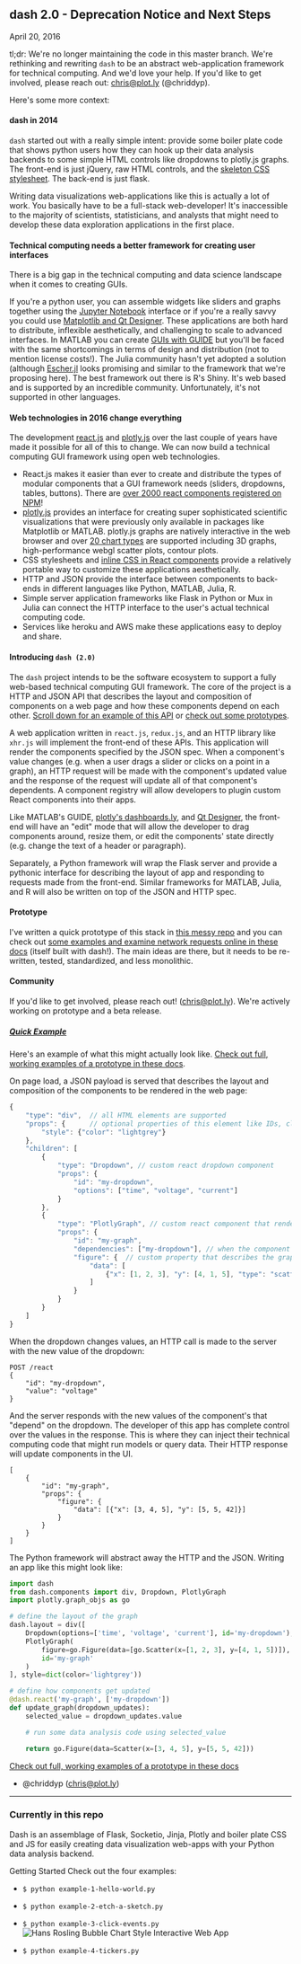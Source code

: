 ## dash 2.0 - Deprecation Notice and Next Steps

April 20, 2016

tl;dr: We're no longer maintaining the code in this master branch. We're rethinking and rewriting `dash` to be an abstract web-application framework for technical computing. And we'd love your help. If you'd like to get involved, please reach out: chris@plot.ly (@chriddyp).

Here's some more context:

#### dash in 2014

`dash` started out with a really simple intent: provide some boiler plate code that shows python users how they can hook up their data analysis backends to some simple HTML controls like dropdowns to plotly.js graphs. The front-end is just jQuery, raw HTML controls, and the [skeleton CSS stylesheet](http://getskeleton.com). The back-end is just flask.

Writing data visualizations web-applications like this is actually a lot of work. You basically have to be a full-stack web-developer! It's inaccessible to the majority of scientists, statisticians, and analysts that might need to develop these data exploration applications in the first place.

#### Technical computing needs a better framework for creating user interfaces

There is a big gap in the technical computing and data science landscape when it comes to creating GUIs.

If you're a python user, you can assemble widgets like sliders and graphs together using the [Jupyter Notebook](http://moderndata.plot.ly/widgets-in-ipython-notebook-and-plotly/) interface or if you're a really savvy you could use [Matplotlib and Qt Designer](http://blog.rcnelson.com/building-a-matplotlib-gui-with-qt-designer-part-1/). These applications are both hard to distribute, inflexible aesthetically, and challenging to scale to advanced interfaces. In MATLAB you can create [GUIs with GUIDE](http://www.mathworks.com/videos/creating-a-gui-with-guide-68979.html) but you'll be faced with the same shortcomings in terms of design and distribution (not to mention license costs!). The Julia community hasn't yet adopted a solution (although [Escher.jl](https://shashi.github.io/Escher.jl/) looks promising and similar to the framework that we're proposing here). The best framework out there is R's Shiny. It's web based and is supported by an incredible community. Unfortunately, it's not supported in other languages. 

#### Web technologies in 2016 change everything

The development [react.js](https://facebook.github.io/react/) and [plotly.js](https://github.com/plotly/plotly.js) over the last couple of years have made it possible for all of this to change. We can now build a technical computing GUI framework using open web technologies.

- React.js makes it easier than ever to create and distribute the types of modular components that a GUI framework needs (sliders, dropdowns, tables, buttons). There are [over 2000 react components registered on NPM](https://www.npmjs.com/browse/keyword/react-component?offset=2000)!
- [plotly.js](https://github.com/plotly/plotly.js) provides an interface for creating super sophisticated scientific visualizations that were previously only available in packages like Matplotlib or MATLAB. plotly.js graphs are natively interactive in the web browser and over [20 chart types](https://plot.ly/javascript/) are supported including 3D graphs, high-performance webgl scatter plots, contour plots.
- CSS stylesheets and [inline CSS in React components](https://github.com/FormidableLabs/radium) provide a relatively portable way to customize these applications aesthetically.
- HTTP and JSON provide the interface between components to back-ends in different languages like Python, MATLAB, Julia, R.
- Simple server application frameworks like Flask in Python or Mux in Julia can connect the HTTP interface to the user's actual technical computing code.
- Services like heroku and AWS make these applications easy to deploy and share.

#### Introducing `dash (2.0)`

The `dash` project intends to be the software ecosystem to support a fully web-based technical computing GUI framework. The core of the project is a HTTP and JSON API that describes the layout and composition of components on a web page and how these components depend on each other. [Scroll down for an example of this API](#JSON-example) or [check out some prototypes](http://plotly-dash.herokuapp.com).

A web application written in `react.js`, `redux.js`, and an HTTP library like `xhr.js` will implement the front-end of these APIs. This application will render the components specified by the JSON spec. When a component's value changes (e.g. when a user drags a slider or clicks on a point in a graph), an HTTP request will be made with the component's updated value and the response of the request will update all of that component's dependents. A component registry will allow developers to plugin custom React components into their apps.

Like MATLAB's GUIDE, [plotly's dashboards.ly](https://dashboards.ly), and [Qt Designer](https://wiki.python.org/moin/PyQt/Creating_GUI_Applications_with_PyQt_and_Qt_Designer), the front-end will have an "edit" mode that will allow the developer to drag components around, resize them, or edit the components' state directly (e.g. change the text of a header or paragraph).

Separately, a Python framework will wrap the Flask server and provide a pythonic interface for describing the layout of app and responding to requests made from the front-end. Similar frameworks for MATLAB, Julia, and R will also be written on top of the JSON and HTTP spec.

#### Prototype

I've written a quick prototype of this stack in [this messy repo](https://github.com/chriddyp/messin) and you can check out [some examples and examine network requests online in these docs](https://plotly-dash.heroku.com) (itself built with dash!). The main ideas are there, but it needs to be re-written, tested, standardized, and less monolithic.

#### Community

If you'd like to get involved, please reach out! (chris@plot.ly). We're actively working on prototype and a beta release.

##### [Quick Example](#JSON-example)

Here's an example of what this might actually look like. [Check out full, working examples of a prototype in these docs](http://plotly-dash.herokuapp.com).


On page load, a JSON payload is served that describes the layout and composition of the components to be rendered in the web page:
```js
{
    "type": "div",  // all HTML elements are supported
    "props": {      // optional properties of this element like IDs, class names, styles. Custom components have additional custom properties.
        "style": {"color": "lightgrey"}
    },
    "children": [
        {
            "type": "Dropdown", // custom react dropdown component
            "props": {
                "id": "my-dropdown",
                "options": ["time", "voltage", "current"]
            }
        },
        {
            "type": "PlotlyGraph", // custom react component that renders a plotly graph
            "props": {
                "id": "my-graph",
                "dependencies": ["my-dropdown"], // when the component with the ID "my-dropdown" changes, an HTTP call with the dropdown's new value will be made to the server requesting new properties for this plotly graph
                "figure": {  // custom property that describes the graph
                    "data": [
                        {"x": [1, 2, 3], "y": [4, 1, 5], "type": "scatter"}
                    ]
                }
            }
        }
    ]
}
```

When the dropdown changes values, an HTTP call is made to the server with the new value of the dropdown:

```
POST /react
{
    "id": "my-dropdown",
    "value": "voltage"
}
```

And the server responds with the new values of the component's that "depend" on the dropdown. The developer of this app has complete control over the values in the response. This is where they can inject their technical computing code that might run models or query data. Their HTTP response will update components in the UI.
```
[
    {
        "id": "my-graph",
        "props": {
            "figure": {
                "data": [{"x": [3, 4, 5], "y": [5, 5, 42]}]
            }
        }
    }
]
```

The Python framework will abstract away the HTTP and the JSON. Writing an app like this might look like:

```python
import dash
from dash.components import div, Dropdown, PlotlyGraph
import plotly.graph_objs as go

# define the layout of the graph
dash.layout = div([
    Dropdown(options=['time', 'voltage', 'current'], id='my-dropdown'),
    PlotlyGraph(
        figure=go.Figure(data=[go.Scatter(x=[1, 2, 3], y=[4, 1, 5])]),
        id='my-graph'
    )
], style=dict(color='lightgrey'))

# define how components get updated
@dash.react('my-graph', ['my-dropdown'])
def update_graph(dropdown_updates):
    selected_value = dropdown_updates.value

    # run some data analysis code using selected_value

    return go.Figure(data=Scatter(x=[3, 4, 5], y=[5, 5, 42]))
```

[Check out full, working examples of a prototype in these docs](http://plotly-dash.herokuapp.com)


- @chriddyp (chris@plot.ly)

***

### Currently in this repo

Dash is an assemblage of Flask, Socketio, Jinja, Plotly and boiler plate CSS and JS for easily creating data visualization web-apps with your Python data analysis backend.

Getting Started
Check out the four examples:
- `$ python example-1-hello-world.py`
- `$ python example-2-etch-a-sketch.py`
- `$ python example-3-click-events.py`
![Hans Rosling Bubble Chart Style Interactive Web App](http://i.imgur.com/d3y4nwm.gif)

- `$ python example-4-tickers.py`
